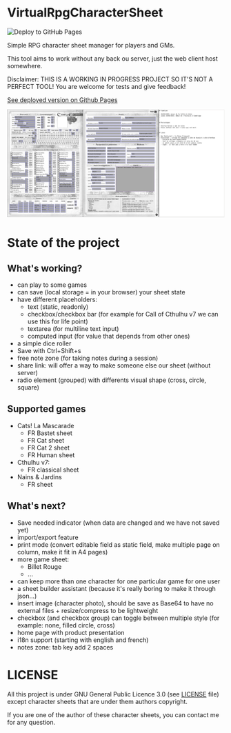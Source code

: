 # VirtualRpgCharacterSheet

![Deploy to GitHub Pages](https://github.com/kuroidoruido/virtual-rpg-character-sheet/workflows/Deploy%20to%20GitHub%20Pages/badge.svg)

Simple RPG character sheet manager for players and GMs.

This tool aims to work without any back ou server, just the web client host somewhere.

Disclaimer: THIS IS A WORKING IN PROGRESS PROJECT SO IT'S NOT A PERFECT TOOL! You are welcome for tests and give feedback!

[See deployed version on Github Pages](https://kuroidoruido.github.io/virtual-rpg-character-sheet/)

![Simple preview of Call of Cthulhu v7 fr classical sheet](screenshot.png)

# State of the project

## What's working?

- can play to some games
- can save (local storage = in your browser) your sheet state
- have different placeholders: 
    - text (static, readonly)
    - checkbox/checkbox bar (for example for Call of Cthulhu v7 we can use this for life point)
    - textarea (for multiline text input)
    - computed input (for value that depends from other ones)
- a simple dice roller
- Save with Ctrl+Shift+s
- free note zone (for taking notes during a session)
- share link: will offer a way to make someone else our sheet (without server)
- radio element (grouped) with differents visual shape (cross, circle, square)

## Supported games

- Cats! La Mascarade
    - FR Bastet sheet
    - FR Cat sheet
    - FR Cat 2 sheet
    - FR Human sheet
- Cthulhu v7:
    - FR classical sheet
- Nains & Jardins
    - FR sheet

## What's next?

- Save needed indicator (when data are changed and we have not saved yet)
- import/export feature
- print mode (convert editable field as static field, make multiple page on column, make it fit in A4 pages)
- more game sheet:
    - Billet Rouge
    - ...
- can keep more than one character for one particular game for one user
- a sheet builder assistant (because it's really boring to make it through json...)
- insert image (character photo), should be save as Base64 to have no external files + resize/compress to be lightweight
- checkbox (and checkbox group) can toggle between multiple style (for example: none, filled circle, cross)
- home page with product presentation
- i18n support (starting with english and french)
- notes zone: tab key add 2 spaces

# LICENSE

All this project is under GNU General Public Licence 3.0 (see [LICENSE](https://github.com/kuroidoruido/virtual-rpg-character-sheet/blob/master/LICENSE) file) except character sheets that are under them authors copyright.

If you are one of the author of these character sheets, you can contact me for any question.